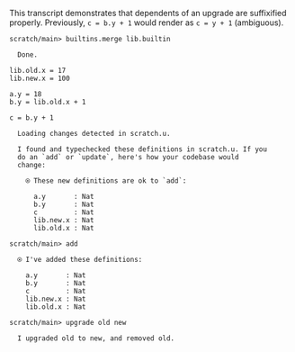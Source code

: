 This transcript demonstrates that dependents of an upgrade are suffixified properly. Previously, `c = b.y + 1` would
render as `c = y + 1` (ambiguous).

``` ucm
scratch/main> builtins.merge lib.builtin

  Done.

```

``` unison
lib.old.x = 17
lib.new.x = 100

a.y = 18
b.y = lib.old.x + 1

c = b.y + 1
```

``` ucm :added-by-ucm
  Loading changes detected in scratch.u.

  I found and typechecked these definitions in scratch.u. If you
  do an `add` or `update`, here's how your codebase would
  change:
  
    ⍟ These new definitions are ok to `add`:
    
      a.y       : Nat
      b.y       : Nat
      c         : Nat
      lib.new.x : Nat
      lib.old.x : Nat

```

``` ucm
scratch/main> add

  ⍟ I've added these definitions:
  
    a.y       : Nat
    b.y       : Nat
    c         : Nat
    lib.new.x : Nat
    lib.old.x : Nat

```

``` ucm
scratch/main> upgrade old new

  I upgraded old to new, and removed old.

```
